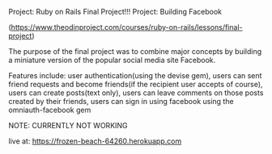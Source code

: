 Project: Ruby on Rails Final Project!!!
Project: Building Facebook

(https://www.theodinproject.com/courses/ruby-on-rails/lessons/final-project)

The purpose of the final project was to combine major concepts by building a miniature version of the popular social media site Facebook.

Features include: user authentication(using the devise gem), users can sent friend requests and become friends(if the recipient user accepts of course), users can create posts(text only), users can leave comments on those posts created by their friends, users can sign in using facebook using the omniauth-facebook gem

NOTE: CURRENTLY NOT WORKING

live at: https://frozen-beach-64260.herokuapp.com
